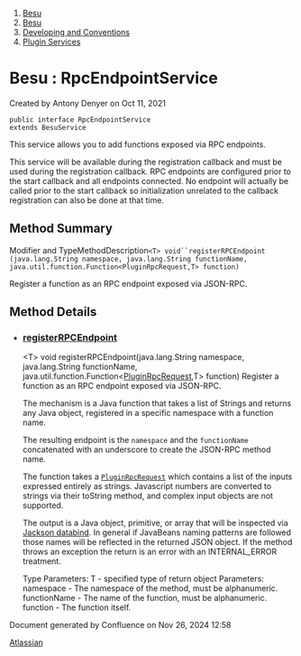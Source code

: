 1. [Besu](index.html)
2. [Besu](Besu_22151173.html)
3. [Developing and Conventions](Developing-and-Conventions_22153909.html)
4. [Plugin Services](Plugin-Services_22155059.html)

# Besu : RpcEndpointService

Created by Antony Denyer on Oct 11, 2021

```
public interface RpcEndpointService
extends BesuService
```

This service allows you to add functions exposed via RPC endpoints.

This service will be available during the registration callback and must be used during the registration callback. RPC endpoints are configured prior to the start callback and all endpoints connected. No endpoint will actually be called prior to the start callback so initialization unrelated to the callback registration can also be done at that time.

## Method Summary

Modifier and TypeMethodDescription`<T> void``registerRPCEndpoint​(java.lang.String namespace, java.lang.String functionName, java.util.function.Function<PluginRpcRequest,​T> function)`

Register a function as an RPC endpoint exposed via JSON-RPC.

## Method Details

- ### [registerRPCEndpoint]()
  
  &lt;T&gt; void registerRPCEndpoint​(java.lang.String namespace, java.lang.String functionName, java.util.function.Function&lt;[PluginRpcRequest](http://localhost:63342/besu/besu.plugin-api/build/docs/javadoc/org/hyperledger/besu/plugin/services/rpc/PluginRpcRequest.html "interface in org.hyperledger.besu.plugin.services.rpc"),​T&gt; function) Register a function as an RPC endpoint exposed via JSON-RPC.
  
  The mechanism is a Java function that takes a list of Strings and returns any Java object, registered in a specific namespace with a function name.
  
  The resulting endpoint is the `namespace` and the `functionName` concatenated with an underscore to create the JSON-RPC method name.
  
  The function takes a [`PluginRpcRequest`](http://localhost:63342/besu/besu.plugin-api/build/docs/javadoc/org/hyperledger/besu/plugin/services/rpc/PluginRpcRequest.html "interface in org.hyperledger.besu.plugin.services.rpc") which contains a list of the inputs expressed entirely as strings. Javascript numbers are converted to strings via their toString method, and complex input objects are not supported.
  
  The output is a Java object, primitive, or array that will be inspected via [Jackson databind](https://github.com/FasterXML/jackson-databind). In general if JavaBeans naming patterns are followed those names will be reflected in the returned JSON object. If the method throws an exception the return is an error with an INTERNAL\_ERROR treatment.
  
  Type Parameters: T - specified type of return object Parameters: namespace - The namespace of the method, must be alphanumeric. functionName - The name of the function, must be alphanumeric. function - The function itself.

Document generated by Confluence on Nov 26, 2024 12:58

[Atlassian](http://www.atlassian.com/)
